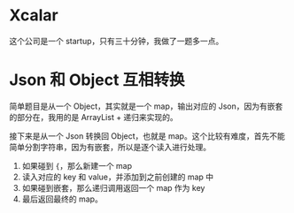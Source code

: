 # Xcalar

这个公司是一个 startup，只有三十分钟，我做了一题多一点。

# Json 和 Object 互相转换

简单题目是从一个 Object，其实就是一个 map，输出对应的 Json，因为有嵌套的部分在，我用的是 ArrayList + 递归来实现的。

接下来是从一个 Json 转换回 Object，也就是 map。这个比较有难度，首先不能简单分割字符串，因为有嵌套，所以是逐个读入进行处理。

1. 如果碰到 `{`，那么新建一个 map
2. 读入对应的 key 和 value，并添加到之前创建的 map 中
3. 如果碰到嵌套，那么递归调用返回一个 map 作为 key
4. 最后返回最终的 map。

